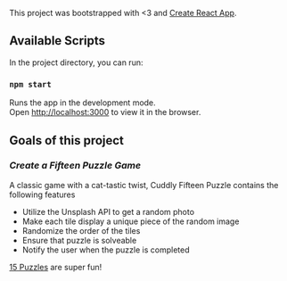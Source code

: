 This project was bootstrapped with <3 and [Create React App](https://github.com/facebook/create-react-app).

## Available Scripts

In the project directory, you can run:

### `npm start`

Runs the app in the development mode.<br>
Open [http://localhost:3000](http://localhost:3000) to view it in the browser.

## Goals of this project

### _Create a Fifteen Puzzle Game_
A classic game with a cat-tastic twist, Cuddly Fifteen Puzzle contains the following features

* Utilize the Unsplash API to get a random photo
* Make each tile display a unique piece of the random image
* Randomize the order of the tiles
* Ensure that puzzle is solveable
* Notify the user when the puzzle is completed

[15 Puzzles](https://en.wikipedia.org/wiki/15_puzzle) are super fun!